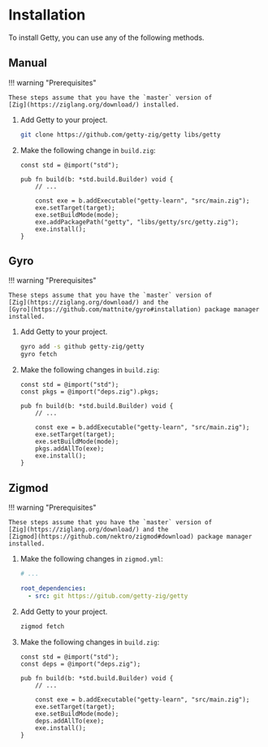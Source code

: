 # Installation

To install Getty, you can use any of the following methods.

## Manual

!!! warning "Prerequisites"

    These steps assume that you have the `master` version of
    [Zig](https://ziglang.org/download/) installed.

1. Add Getty to your project.

    ```sh title="Shell session"
    git clone https://github.com/getty-zig/getty libs/getty
    ```

2. Make the following change in `build.zig`:

    ```zig title="<code>build.zig</code>" hl_lines="9"
    const std = @import("std");

    pub fn build(b: *std.build.Builder) void {
        // ...

        const exe = b.addExecutable("getty-learn", "src/main.zig");
        exe.setTarget(target);
        exe.setBuildMode(mode);
        exe.addPackagePath("getty", "libs/getty/src/getty.zig");
        exe.install();
    }
    ```

## Gyro

!!! warning "Prerequisites"

    These steps assume that you have the `master` version of
    [Zig](https://ziglang.org/download/) and the
    [Gyro](https://github.com/mattnite/gyro#installation) package manager
    installed.

1. Add Getty to your project.

    ```sh title="Shell session"
    gyro add -s github getty-zig/getty
    gyro fetch
    ```

2. Make the following changes in `build.zig`:

    ```zig title="<code>build.zig</code>" hl_lines="2 10"
    const std = @import("std");
    const pkgs = @import("deps.zig").pkgs;

    pub fn build(b: *std.build.Builder) void {
        // ...

        const exe = b.addExecutable("getty-learn", "src/main.zig");
        exe.setTarget(target);
        exe.setBuildMode(mode);
        pkgs.addAllTo(exe);
        exe.install();
    }
    ```

## Zigmod

!!! warning "Prerequisites"

    These steps assume that you have the `master` version of
    [Zig](https://ziglang.org/download/) and the
    [Zigmod](https://github.com/nektro/zigmod#download) package manager
    installed.

1. Make the following changes in `zigmod.yml`:

    ```yaml title="<code>zigmod.yml</code>" hl_lines="3 4"
    # ...

    root_dependencies:
      - src: git https://gitub.com/getty-zig/getty
    ```

2. Add Getty to your project.

    ```sh title="Shell session"
    zigmod fetch
    ```

3. Make the following changes in `build.zig`:

    ```zig title="<code>build.zig</code>" hl_lines="2 10"
    const std = @import("std");
    const deps = @import("deps.zig");

    pub fn build(b: *std.build.Builder) void {
        // ...

        const exe = b.addExecutable("getty-learn", "src/main.zig");
        exe.setTarget(target);
        exe.setBuildMode(mode);
        deps.addAllTo(exe);
        exe.install();
    }
    ```
